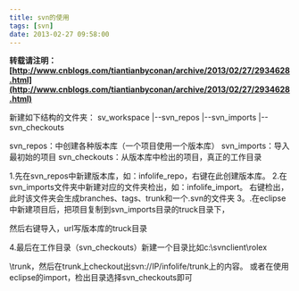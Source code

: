 ```yaml
---
title: svn的使用
tags: [svn]
date: 2013-02-27 09:58:00
---
```


**转载请注明：[http://www.cnblogs.com/tiantianbyconan/archive/2013/02/27/2934628.html](http://www.cnblogs.com/tiantianbyconan/archive/2013/02/27/2934628.html)**

新建如下结构的文件夹：
sv_workspace
	|--svn_repos
	|--svn_imports
	|--svn_checkouts

svn_repos：中创建各种版本库（一个项目使用一个版本库）
svn_imports：导入最初始的项目
svn_checkouts：从版本库中检出的项目，真正的工作目录

1.先在svn_repos中新建版本库，如：infolife_repo，右键在此创建版本库。
2.在svn_imports文件夹中新建对应的文件夹检出，如：infolife_import。
右键检出，此时该文件夹会生成branches、tags、trunk和一个.svn的文件夹
3。.在eclipse中新建项目后，把项目复制到svn_imports目录的truck目录下，

然后右键导入，url写版本库的truck目录

4.最后在工作目录（svn_checkouts）新建一个目录比如c:\svnclient\rolex

\trunk，然后在trunk上checkout出svn://IP/infolife/trunk上的内容。
或者在使用eclipse的import，检出目录选择svn_checkouts即可


